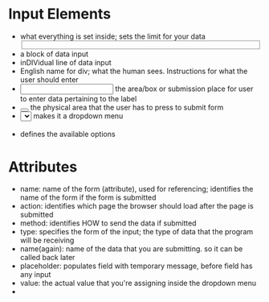 # Input Elements

* <form></form> what everything is set inside; sets the limit for your data
* <fieldset></fieldset> a block of data input
* <div></div> inDIVidual line of data input
* <label></label> English name for div; what the human sees. Instructions for what the user should enter
* <input> the area/box or submission place for user to enter data pertaining to the label
* <button></button> the physical area that the user has to press to submit form
* <select></select> makes it a dropdown menu
* <option></option> defines the available options

# Attributes

* name: name of the form (attribute), used for referencing; identifies the name of the form if the form is submitted
* action: identifies which page the browser should load after the page is submitted
* method: identifies HOW to send the data if submitted
* type: specifies the form of the input; the type of data that the program will be receiving
* name(again): name of the data that you are submitting. so it can be called back later
* placeholder: populates field with temporary message, before field has any input
* value: the actual value that you're assigning inside the dropdown menu
* 
